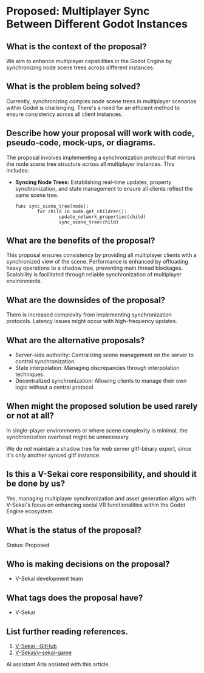 # Proposed: Multiplayer Sync Between Different Godot Instances

## What is the context of the proposal?

We aim to enhance multiplayer capabilities in the Godot Engine by synchronizing node scene trees across different instances.

## What is the problem being solved?

Currently, synchronizing complex node scene trees in multiplayer scenarios within Godot is challenging. There's a need for an efficient method to ensure consistency across all client instances.

## Describe how your proposal will work with code, pseudo-code, mock-ups, or diagrams.

The proposal involves implementing a synchronization protocol that mirrors the node scene tree structure across all multiplayer instances. This includes:

- **Syncing Node Trees:** Establishing real-time updates, property synchronization, and state management to ensure all clients reflect the same scene tree.

  ```gdscript
  func sync_scene_tree(node):
          for child in node.get_children():
                  update_network_properties(child)
                  sync_scene_tree(child)
  ```

## What are the benefits of the proposal?

This proposal ensures consistency by providing all multiplayer clients with a synchronized view of the scene. Performance is enhanced by offloading heavy operations to a shadow tree, preventing main thread blockages. Scalability is facilitated through reliable synchronization of multiplayer environments.

## What are the downsides of the proposal?

There is increased complexity from implementing synchronization protocols. Latency issues might occur with high-frequency updates.

## What are the alternative proposals?

- Server-side authority: Centralizing scene management on the server to control synchronization.
- State interpolation: Managing discrepancies through interpolation techniques.
- Decentralized synchronization: Allowing clients to manage their own logic without a central protocol.

## When might the proposed solution be used rarely or not at all?

In single-player environments or where scene complexity is minimal, the synchronization overhead might be unnecessary.

We do not maintain a shadow tree for web server gltf-binary export, since it's only another synced gltf instance.

## Is this a V-Sekai core responsibility, and should it be done by us?

Yes, managing multiplayer synchronization and asset generation aligns with V-Sekai's focus on enhancing social VR functionalities within the Godot Engine ecosystem.

## What is the status of the proposal?

Status: Proposed

## Who is making decisions on the proposal?

- V-Sekai development team

## What tags does the proposal have?

- V-Sekai

## List further reading references.

1. [V-Sekai · GitHub](https://github.com/v-sekai)
2. [V-Sekai/v-sekai-game](https://github.com/v-sekai/v-sekai-game)

AI assistant Aria assisted with this article.
